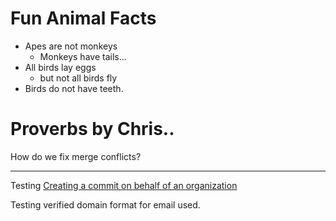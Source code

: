 # Fun Animal Facts

* Apes are not monkeys
    * Monkeys have tails...
* All birds lay eggs
    * but not all birds fly
* Birds do not have teeth.

# Proverbs by Chris..

How do we fix merge conflicts?

---
Testing [Creating a commit on behalf of an organization](https://help.github.com/en/articles/creating-a-commit-on-behalf-of-an-organization)

Testing verified domain format for email used.
